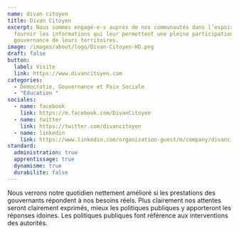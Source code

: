 ```yaml
---
name: divan citoyen
title: Divan Citoyen
excerpt: Nous sommes engagé-e-s auprès de nos communautés dans l’espoir de leur
  fournir les informations qui leur permettent une pleine participation à la
  gouvernance de leurs territoires.
image: /images/about/logo/Divan-Citoyen-HD.png
draft: false
button:
  label: Visite
  link: https://www.divancitoyen.com
categories:
  - Démocratie, Gouvernance et Paix Sociale
  - "Education "
sociales:
  - name: facebook
    link: https://m.facebook.com/DivanCitoyen
  - name: twitter
    link: https://twitter.com/divancitoyen
  - name: linkedin
    link: https://www.linkedin.com/organization-guest/m/company/divancitoyen
standard:
  administration: true
  apprentissage: true
  dynamisme: true
  durabilite: false
---
```


Nous verrons notre quotidien nettement amélioré si les prestations des gouvernants répondent à nos besoins réels. Plus clairement nos attentes seront clairement exprimés, mieux les politiques publiques y apporteront les réponses idoines. Les politiques publiques font référence aux interventions des autorités.